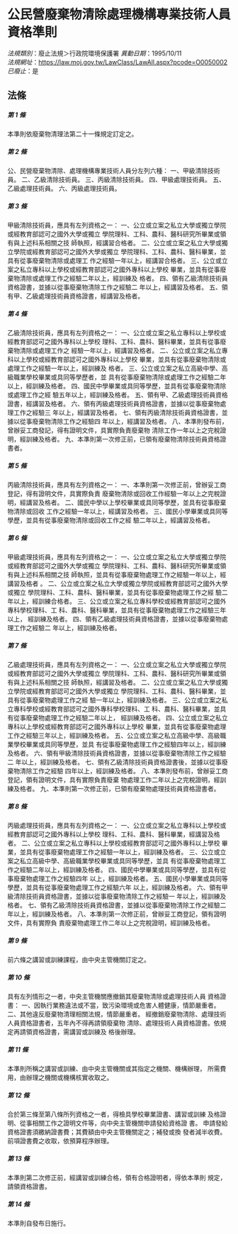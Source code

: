 # 公民營廢棄物清除處理機構專業技術人員資格準則

*法規類別*：廢止法規＞行政院環境保護署
*異動日期*：1995/10/11  
*法規網址*：https://law.moj.gov.tw/LawClass/LawAll.aspx?pcode=O0050002
*已廢止*：是


## 法條
##### 第 1 條
本準則依廢棄物清理法第二十一條規定訂定之。

##### 第 2 條
公、民營廢棄物清除、處理機構專業技術人員分左列六種：
一、甲級清除技術員。
二、乙級清除技術員。
三、丙級清除技術員。
四、甲級處理技術員。
五、乙級處理技術員。
六、丙級處理技術員。


##### 第 3 條
甲級清除技術員，應具有左列資格之一：
一、公立或立案之私立大學或獨立學院或經教育部認可之國外大學或獨立
    學院理科、工科、農科、醫科研究所畢業或領有與上述科系相關之技
    師執照，經講習合格者。
二、公立或立案之私立大學或獨立學院或經教育部認可之國外大學或獨立
    學院理科、工科、農科、醫科畢業，並具有從事廢棄物清除或處理工
    作之經驗一年以上，經講習合格者。
三、公立或立案之私立專科以上學校或經教育部認可之國外專科以上學校
    畢業，並具有從事廢棄物清除或處理工作之經驗二年以上，經訓練及
    格者。
四、領有乙級清除技術員資格證書，並據以從事廢棄物清除工作之經驗二
    年以上，經講習及格者。
五、領有甲、乙級處理技術員資格證書，經講習及格者。

##### 第 4 條
乙級清除技術員，應具有左列資格之一：
一、公立或立案之私立專科以上學校或經教育部認可之國外專科以上學校
    理科、工科、農科、醫科畢業，並具有從事廢棄物清除或處理工作之
    經驗一年以上，經講習及格者。
二、公立或立案之私立專科以上學校或經教育部認可之國外專科以上學校
    畢業，並具有從事廢棄物清除或處理工作之經驗一年以上，經訓練及
    格者。
三、公立或立案之私立高級中學、高級職業學校畢業或具同等學歷者，並
    具有從事廢棄物清除或處理工作之經驗二年以上，經訓練及格者。
四、國民中學畢業或具同等學歷，並具有從事廢棄物清除或處理工作之經
    驗五年以上，經訓練及格者。
五、領有甲、乙級處理技術員資格證書，經講習及格者。
六、領有丙級處理技術員資格證書，並據以從事廢棄物處理工作之經驗三
    年以上，經講習及格者。
七、領有丙級清除技術員資格證書，並據以從事廢棄物清除工作之經驗四
    年以上，經講習及格者。
八、本準則發布前，曾辦妥工商發記，得有證明文件，具實際負責廢棄物
    清除工作一年以上之完稅證明，經訓練及格者。
九、本準則第一次修正前，已領有廢棄物清除技術員資格證書者。

##### 第 5 條
丙級清除技術員，應具有左列資格之一：
一、本準則第一次修正前，曾辦妥工商登記，得有證明文件，具實際負責
    廢棄物清除或回收工作經驗一年以上之完稅證明，經講習及格者。
二、國民中學以上學校畢業或具同等學歷，並具有從事廢棄物清除或回收
    工作之經驗一年以上，經講習及格者。
三、國民小學畢業或具同等學歷，並具有從事廢棄物清除或回收工作之經
    驗二年以上，經講習及格者。

##### 第 6 條
甲級處理技術員，應具有左列資格之一：
一、公立或立案之私立大學或獨立學院或經教育部認可之國外大學或獨立
    學院理科、工科、農科、醫科研究所畢業或領有與上述科系相關之技
    師執照，並具有從事廢棄物處理工作之經驗一年以上，經講習及格者
    。
二、公立或立案之私立大學或獨立學院或經教育部認可之國外大學或獨立
    學院理科、工科、農科、醫科畢業，並具有從事廢棄物處理工作之經
    驗二年以上，經訓練合格者。
三、公立或立案之私立專科學校或經教育部認可之國外專科學校理科、工
    科、農科、醫科畢業，並具有從事廢棄物處理工作之經驗三年以上，
    經訓練及格者。
四、領有乙級處理技術員資格證書，並據以從事廢棄物處理工作之經驗二
    年以上，經訓練及格者。

##### 第 7 條
乙級處理技術員，應具有左列資格之一：
一、公立或立案之私立大學或獨立學院或經教育部認可之國外大學或獨立
    學院理科、工科、農科、醫科研究所畢業或領有與上述科系相關之技
    師執照，經講習及格者。
二、公立或立案之私立大學或獨立學院或經教育部認可之國外大學或獨立
    學院理科、工科、農科、醫科畢業，並具有從事廢棄物處理工作之經
    驗一年以上，經訓練及格者。
三、公立或立案之私立專科學校或經教育部認可之國外專科學校理科、工
    科、農科、醫科畢業，並具有從事廢棄物處理工作之經驗二年以上，
    經訓練及格者。
四、公立或立案之私立專科以上學校或經教育部認可之國外專科以上學校
    畢業，並具有從事廢棄物處理工作之經驗三年以上，經訓練及格者。
五、公立或立案之私立高級中學、高級職業學校畢業或具同等學歷，並具
    有從事廢棄物處理工作之經驗四年以上，經訓練及格者。
六、領有甲級清除技術員資格證書，並據以從事廢棄物清除工作之經驗二
    年以上，經訓練及格者。
七、領有乙級清除技術員資格證書後，並據以從事廢棄物清除工作之經驗
    四年以上，經訓練及格者。
八、本準則發布前，曾辦妥工商登記，領有證明文件，具有實際負責廢棄
    物處理工作二年以上之完稅證明，經訓練及格者。
九、本準則第一次修正前，已領有廢棄物處理技術員資格證書者。

##### 第 8 條
丙級處理技術員，應具有左列資格之一：
一、公立或立案之私立專科以上學校或經教育部認可之國外專科以上學校
    理科、工科、農科、醫科畢業，經講習及格者。
二、公立或立案之私立專科以上學校或經教育部認可之國外專科以上學校
    畢業，並具有從事廢棄物處理工作之經驗一年以上，經訓練及格者。
三、公立或立案之私立高級中學、高級職業學校畢業或具同等學歷，並具
    有從事廢棄物處理工作之經驗二年以上，經訓練及格者。
四、國民中學畢業或具同等學歷，並具有從事廢棄物處理工作之經驗四年
    以上，經訓練及格者。
五、國民小學畢業或具同等學歷，並具有從事廢棄物處理工作之經驗六年
    以上，經訓練及格者。
六、領有甲級清除技術員資格證書，並據以從事廢棄物清除工作之經驗一
    年以上，經訓練及格者。
七、領有乙級清除技術員資格證書，並據以從事廢棄物清除工作之經驗二
    年以上，經訓練及格者。
八、本準則第一次修正前，曾辦妥工商登記，領有證明文件，具有實際負
    責廢棄物處理工作二年以上之完稅證明，經訓練及格者。

##### 第 9 條
前六條之講習或訓練課程，由中央主管機關訂定之。

##### 第 10 條
具有左列情形之一者，中央主管機關應撤銷其廢棄物清除或處理技術人員
資格證書：
一、因執行業務違法或不當，致污染環境或危害人體健康，情節嚴重者。
二、其他違反廢棄物清理相關法規，情節嚴重者。
經撤銷廢棄物清除、處理技術人員資格證書者，五年內不得再請領廢棄物
清除、處理技術人員資格證書。依規定再請領資格證書，需講習或訓練及
格後辦理。

##### 第 11 條
本準則所稱之講習或訓練、由中央主管機關或其指定之機關、機構辦理，
所需費用，由辦理之機關或機構核實收取之。

##### 第 12 條
合於第三條至第八條所列資格之一者，得檢具學校畢業證書、講習或訓練
及格證明、從事相關工作之證明文件等，向中央主管機關申請發給資格證
書。
申請發給資格證書須繳納證書費；其費額由中央主管機關定之；補發或換
發者減半收費。
前項證書費之收取，依預算程序辦理。

##### 第 13 條
本準則第二次修正前，經講習或訓練合格，領有合格證明者，得依本準則
規定，請領資格證書。

##### 第 14 條
本準則自發布日施行。


